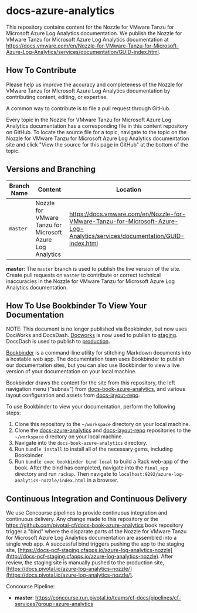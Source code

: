 # docs-azure-analytics

This repository contains content for the Nozzle for VMware Tanzu for Microsoft Azure Log Analytics documentation. We publish the Nozzle for VMware Tanzu for Microsoft Azure Log Analytics documentation at
https://docs.vmware.com/en/Nozzle-for-VMware-Tanzu-for-Microsoft-Azure-Log-Analytics/services/documentation/GUID-index.html.

## How To Contribute

Please help us improve the accuracy and completeness of the Nozzle for VMware Tanzu for Microsoft Azure Log Analytics documentation by contributing content, editing,
or expertise.

A common way to contribute is to file a pull request through GitHub.

Every topic in the Nozzle for VMware Tanzu for Microsoft Azure Log Analytics documentation has a corresponding file in this content repository on
GitHub. To locate the source file for a topic, navigate to the topic on the Nozzle for VMware Tanzu for Microsoft Azure Log Analytics documentation site and click
"View the source for this page in GitHub" at the bottom of the topic.

## Versions and Branching

| **Branch Name** | **Content** | **Location** |
|-----------------|-------------|--------------|
| `master` | Nozzle for VMware Tanzu for Microsoft Azure Log Analytics | https://docs.vmware.com/en/Nozzle-for-VMware-Tanzu-for-Microsoft-Azure-Log-Analytics/services/documentation/GUID-index.html |

**master**: The `master` branch is used to publish the live version of the site.
Create pull requests on `master` to contribute or correct technical inaccuracies in the Nozzle for VMware Tanzu for Microsoft Azure Log Analytics documentation.


## How To Use Bookbinder To View Your Documentation

NOTE: This document is no longer published via Bookbinder, but now uses DocWorks and DocsDash.
[Docworks](https://docworks.vmware.com/one/scene?permalink=uniqueId%3DMarkdown-Project-561) is now used to publish to [staging](https://docs-staging.vmware.com/en/Nozzle-for-VMware-Tanzu-for-Microsoft-Azure-Log-Analytics/services/documentation/GUID-index.html).
DocsDash is used to publish to [production](https://docs.vmware.com/en/Nozzle-for-VMware-Tanzu-for-Microsoft-Azure-Log-Analytics/services/documentation/GUID-index.html).

[Bookbinder](https://github.com/pivotal-cf/bookbinder/blob/master/README.md) is a command-line
utility for stitching Markdown documents into a hostable web app. The documentation team uses
Bookbinder to publish our documentation sites, but you can also use Bookbinder to view a live
version of your documentation on your local machine.

Bookbinder draws the content for the site from this repository, the left navigation menu ("subnav")
from [docs-book-azure-analytics](https://github.com/pivotal-cf/docs-book-azure-analytics), and various layout
configuration and assets from [docs-layout-repo](https://github.com/pivotal-cf/docs-layout-repo).

To use Bookbinder to view your documentation, perform the following steps:

1. Clone this repository to the `~/workspace` directory on your local machine.
1. Clone the [docs-azure-analytics](https://github.com/pivotal-cf/docs-azure-analytics) and
[docs-layout-repo](https://github.com/pivotal-cf/docs-layout-repo) repositories to the `~/workspace` directory on your
local machine.
1. Navigate into the `docs-book-azure-analytics` directory.
1. Run `bundle install` to install all of the necessary gems, including Bookbinder.
1. Run `bundle exec bookbinder bind local` to build a Rack web-app of the book. After the bind has completed, navigate
into the `final_app` directory and run `rackup`. Then navigate to `localhost:9292/azure-log-analytics-nozzle/index.html` in a
browser.

## Continuous Integration and Continuous Delivery

We use Concourse pipelines to provide continuous integration and continuous delivery. Any change made to this repository
or the https://github.com/pivotal-cf/docs-book-azure-analytics book repository trigger a "bind" where the disparate parts of
the Nozzle for VMware Tanzu for Microsoft Azure Log Analytics documentation are assembled into a single web app. A successful bind triggers pushing the app to the
staging site,
[https://docs-pcf-staging.cfapps.io/azure-log-analytics-nozzle](http://docs-pcf-staging.cfapps.io/azure-log-analytics-nozzle). After
review, the staging site is manually pushed to the production site,
[https://docs.pivotal.io/azure-log-analytics-nozzle/](https://docs.pivotal.io/azure-log-analytics-nozzle/).

Concourse Pipeline:

* **master**: https://concourse.run.pivotal.io/teams/cf-docs/pipelines/cf-services?group=azure-analytics
